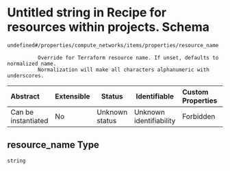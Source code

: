 # Untitled string in Recipe for resources within projects. Schema

```txt
undefined#/properties/compute_networks/items/properties/resource_name
```

              Override for Terraform resource name. If unset, defaults to normalized name.
              Normalization will make all characters alphanumeric with underscores.


| Abstract            | Extensible | Status         | Identifiable            | Custom Properties | Additional Properties | Access Restrictions | Defined In                                                              |
| :------------------ | ---------- | -------------- | ----------------------- | :---------------- | --------------------- | ------------------- | ----------------------------------------------------------------------- |
| Can be instantiated | No         | Unknown status | Unknown identifiability | Forbidden         | Allowed               | none                | [resources.schema.json\*](resources.schema.json "open original schema") |

## resource_name Type

`string`
